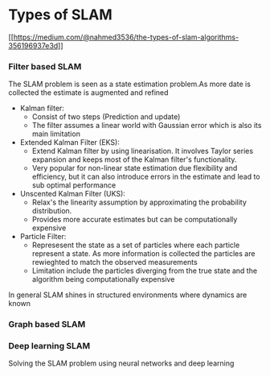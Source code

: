 # Types of SLAM
[[https://medium.com/@nahmed3536/the-types-of-slam-algorithms-356196937e3d]]
### Filter based SLAM
The SLAM problem is seen as a state estimation problem.As more date is collected the estimate is augmented and refined
- Kalman filter: 
	- Consist of two steps (Prediction and update)
	- The filter assumes a linear world with Gaussian error which is also its main limitation
- Extended Kalman Filter (EKS):
	- Extend Kalman filter by using linearisation. It involves Taylor series expansion and keeps most of the Kalman filter's functionality.
	- Very popular for non-linear state estimation due flexibility and efficiency, but it can also introduce errors in the estimate and lead to sub optimal performance
- Unscented Kalman Filter (UKS):
	- Relax's the linearity assumption by approximating the probability distribution.
	- Provides more accurate estimates but can be computationally expensive
- Particle Filter:
	- Represesent the state as a set of particles where each particle represent a state. As more information is collected the particles are rewieghted to match the observed measurements
	- Limitation include the particles diverging from the true state and the algorithm being computationally expensive

In general SLAM shines in structured environments where dynamics are known

### Graph based SLAM
### Deep learning SLAM
Solving the SLAM problem using neural networks and deep learning